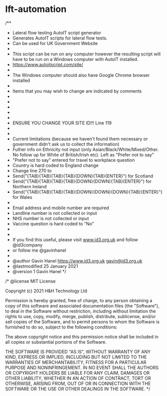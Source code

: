 # lft-automation

/**
 * Lateral flow testing AutoIT script generator
 * Generates AutoIT scripts for lateral flow tests.
 * Can be used for UK Government Website
 *
 * This script can be run on any computer however the resulting script will have to be run on a Windows computer with AutoIT installed. 
 * https://www.autoitscript.com/site/
 * 
 * The Windows computer should also have Google Chrome browser installed 
 * 
 * Items that you may wish to change are indicated by comments
 * 
 * 
 * 
 * 
 * 
 * ENSURE YOU CHANGE YOUR SITE ID!!!  Line 119
 * 
 * 
 * Current limitations (because we haven't found them necessary or government didn't ask us to collect the information)
 * Futher info on Ethnicity not input (only Asian/Black/White/Mixed/Other. No follow up for White of British/Irish etc). Left as "Prefer not to say"
 * "Prefer not to say" entered for travel to workplace question
 * Country is hard coded to England change 
 * Change line 270 to
 * Send("{TAB}{TAB}{TAB}{TAB}{DOWN}{TAB}{ENTER}") for Scotland
 * Send("{TAB}{TAB}{TAB}{TAB}{DOWN}{DOWN}{TAB}{ENTER}") for Northern Ireland
 * Send("{TAB}{TAB}{TAB}{TAB}{DOWN}{DOWN}{DOWN}{TAB}{ENTER}") for Wales
 * 
 * Email address and mobile number are required
 * Landline number is not collected or input
 * NHS number is not collected or input
 * Vaccine question is hard coded to "No"
 * 
 * 
 * If you find this useful, please visit www.id3.org.uk and follow @id3company 
 * or follow me @gavinhanel
 *
 * @author Gavin Hanel https://www.id3.org.uk gavin@id3.org.uk  
 * @lastmodified 25 January 2021
 * @version 1 Gavin Hanel
 */

/* @license MIT License

Copyright (c) 2021 H&H Technology Ltd

Permission is hereby granted, free of charge, to any person obtaining a copy
of this software and associated documentation files (the "Software"), to deal
in the Software without restriction, including without limitation the rights
to use, copy, modify, merge, publish, distribute, sublicense, and/or sell
copies of the Software, and to permit persons to whom the Software is
furnished to do so, subject to the following conditions:

The above copyright notice and this permission notice shall be included in all
copies or substantial portions of the Software.

THE SOFTWARE IS PROVIDED "AS IS", WITHOUT WARRANTY OF ANY KIND, EXPRESS OR
IMPLIED, INCLUDING BUT NOT LIMITED TO THE WARRANTIES OF MERCHANTABILITY,
FITNESS FOR A PARTICULAR PURPOSE AND NONINFRINGEMENT. IN NO EVENT SHALL THE
AUTHORS OR COPYRIGHT HOLDERS BE LIABLE FOR ANY CLAIM, DAMAGES OR OTHER
LIABILITY, WHETHER IN AN ACTION OF CONTRACT, TORT OR OTHERWISE, ARISING FROM,
OUT OF OR IN CONNECTION WITH THE SOFTWARE OR THE USE OR OTHER DEALINGS IN THE
SOFTWARE.
*/
